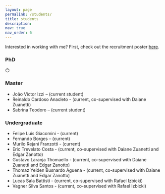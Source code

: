 ```yaml
---
layout: page
permalink: /students/
title: students
description:
nav: true
nav_order: 6
---
```


Interested in working with me? First, check out the recruitment poster [here](/assets/img/math_stats_recruitment_poster-original.png "by free GPT").

### PhD

😔

### Master

- João Victor Izzi – (current student)
- Reinaldo Cardoso Anacleto - (current, co-supervised with Daiane Zuanetti)
- Sabrina Teodoro – (current student)

### Undergraduate

- Felipe Luis Giacomini - (current)
- Fernando Borges – (current)
- Murilo Rejani Franzotti - (current)
- Eric Trevelato Costa -  (current, co-supervised with Daiane Zuanetti and Edgar Zanotto)
- Gustavo Laranja Thomaello - (current, co-supervised with Daiane Zuanetti and Edgar Zanotto)
- Thomaz Yeiden Busnardo Aguena - (current, co-supervised with Daiane Zuanetti and Edgar Zanotto)
- Lucas Sala Battisti - (current, co-supervised with Rafael Izbicki)
- Vagner Silva Santos - (current, co-supervised with Rafael Izbicki)
